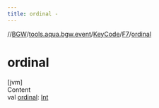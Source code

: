 ```yaml
---
title: ordinal -
---
```

//[BGW](../../../../index.md)/[tools.aqua.bgw.event](../../index.md)/[KeyCode](../index.md)/[F7](index.md)/[ordinal](ordinal.md)



# ordinal  
[jvm]  
Content  
val [ordinal](ordinal.md): [Int](https://kotlinlang.org/api/latest/jvm/stdlib/kotlin/-int/index.html)  




